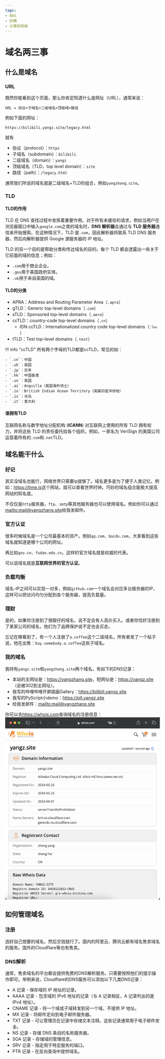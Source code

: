 ```yaml
---
tags:
- NAS
- 折腾
- 计算机网络
---
```


# 域名两三事

## 什么是域名

### URL
既然你能看到这个页面，那么你肯定知道什么是网址（URL），通常来说：

```
URL = 协议+子域名+二级域名+顶级域+路径
```

例如下面的网址：
```
https://bilibili.yangz.site/legacy.html
```
就有

- 协议（protocol）：`https`
- 子域名（subdomain）：`bilibili`
- 二级域名（domain）：`yangz`
- 顶级域名（TLD，top level domain）：`site`
- 路径（path）：`/legacy.html`

通常我们所说的域名就是二级域名+TLD的组合，例如`yangzhang.site`。

### TLD

#### TLD的作用

TLD 在 DNS 查找过程中发挥着重要作用。对于所有未缓存的请求，例如当用户在浏览器窗口中输入`google.com`之类的域名时，**DNS 解析器**会通过与 **TLD 服务器**通信来开始搜索。在这种情况下，TLD 是`.com`，因此解析器将联系 TLD DNS 服务器，然后向解析器提供 Google 源服务器的 IP 地址。

TLD 的另一个目的是帮助分类和传达域名的目的。每个 TLD 都会透露出一些关于它前面的域的信息；例如：

- `.com`用于商业企业。
- `.gov`用于美国政府实体。
- `.uk`用于来自英国的域。

#### TLD的分类

- APRA：Address and Routing Parameter Area（`.apra`）
- gTLD：Generic top-level domains（`.com`）
- sTLD：Sponsored top-level domains（`.aero`）
- ccTLD：country-code top-level domains（`.cn`）
    - IDN ccTLD：Internationalized country code top-level domains（`.ไทย	`）
- tTLD：Test top-level domains（`.test`）

!!! info "ccTLD"
    所有两个字母的TLD都是ccTLD，常见的如：

    - `.cn`：中国
    - `.uk`：英国
    - `.jp`：日本
    - `.hk`：中国香港
    - `.us`：英国
    - `.ai`：Anguilla（英国海外领土）
    - `.io`：British Indian Ocean Territory（英属印度洋领地）
    - `.is`：冰岛
    - `.it`：意大利

#### 谁拥有TLD

互联网名称与数字地址分配机构 (**ICANN**) 对互联网上使用的所有 TLD 拥有权力，并将这些 TLD 的责任委托给各个组织。例如，一家名为 VeriSign 的美国公司运营着所有的`.com`和`.net`TLD。

## 域名能干什么

### 好记
其实没域名也能行，网络世界只需要ip就够了。域名更多是为了便于人类记忆。例如：<https://time.is>这个网站，就可以查看世界时钟。巧妙的域名组合能极大提高网站的知名度。

不仅仅是`http`服务器，`ftp`、`smtp`等其他服务器也可以使用域名。例如你可以通过<mailto:mail@yangzhang.site>给我发邮件。

### 官方认证
很多时候域名是一个公司最基本的资产。例如`qq.com`、`baidu.com`，大家看到这些域名就知道是哪个公司的网址。

再比如`gov.cn`、`fudan.edu.cn`，这样的官方域名就是权威的代表。

可以说域名就是**互联网世界的官方认证**。

### 负载均衡
域名-IP之间可以实现一对多，例如`github.com`一个域名会对应多台服务器的IP，这样可以把访问均匀分配到各个服务器，提高负载量。

### 理财
是的，如果你注册到了很靓仔的域名，说不定会有人高价买入。或者你恰好注册到了某家公司的域名，他们为了品牌保护说不定也会买走。

忘记在哪看到了，有一个人注册了`a.coffee`这个二级域名，所有者发了一个帖子说，他在出售：`buy.somebody.a.coffee`这些子域名。

### 我的域名
我持有`yangz.site`和`yangzhang.site`两个域名。有如下的DNS记录：

- 本站的主网址是：<https://yangzhang.site>，短网址是：<https://yangz.site>（会被302到主网址）。
- 我写的哔哩哔哩开屏插画Gallery：<https://bilibili.yangz.site>
- 我写的PyScript小demo：<https://plt.yangz.site>
- 给我发邮件：<mailto:mail@yangzhang.site>

你可以去<https://whois.com>查询域名的注册信息：
![](assets/2024-06-15-23-18-41.png)

## 如何管理域名

### 注册

选好自己想要的域名，然后交钱就行了。国内的阿里云、腾讯云都有域名售卖域名的服务。国外的Cloudflare等也有售卖。

### DNS解析

通常，售卖域名的平台都会提供免费的DNS解析服务。只需要按照他们的提示操作即可。举例来说，Cloudflare的DNS服务可以添加以下几类DNS记录：

- A 记录 - 保存域的 IP 地址的记录。
- AAAA 记录 - 包含域的 IPv6 地址的记录（与 A 记录相反，A 记录列出的是 IPv4 地址）。
- CNAME 记录 - 将一个域或子域转发到另一个域，不提供 IP 地址。
- MX 记录 - 将邮件定向到电子邮件服务器。
- TXT 记录 - 可让管理员在记录中存储文本注释。这些记录通常用于电子邮件安全。
- NS 记录 - 存储 DNS 条目的名称服务器。
- SOA 记录 - 存储域的管理信息。
- SRV 记录 - 指定用于特定服务的端口。
- PTR 记录 - 在反向查询中提供域名。